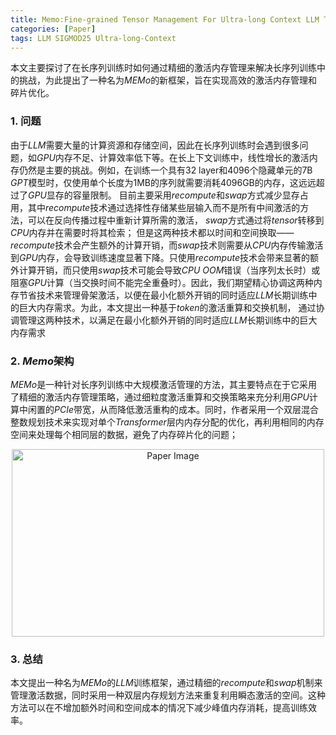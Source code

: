 ```yaml
---
title: Memo:Fine-grained Tensor Management For Ultra-long Context LLM Training
categories: [Paper]
tags: LLM SIGMOD25 Ultra-long-Context
---
```

本文主要探讨了在长序列训练时如何通过精细的激活内存管理来解决长序列训练中的挑战，为此提出了一种名为*MEMo*的新框架，旨在实现高效的激活内存管理和碎片优化。
### 1. 问题

由于*LLM*需要大量的计算资源和存储空间，因此在长序列训练时会遇到很多问题，如*GPU*内存不足、计算效率低下等。在长上下文训练中，线性增长的激活内存仍然是主要的挑战。例如，在训练一个具有32 layer和4096个隐藏单元的7B *GPT*模型时，仅使用单个长度为1MB的序列就需要消耗4096GB的内存，这远远超过了*GPU*显存的容量限制。
目前主要采用*recompute*和*swap*方式减少显存占用，其中*recompute*技术通过选择性存储某些层输入而不是所有中间激活的方法，可以在反向传播过程中重新计算所需的激活， *swap*方式通过将*tensor*转移到*CPU*内存并在需要时将其检索；
但是这两种技术都以时间和空间换取——*recompute*技术会产生额外的计算开销，而*swap*技术则需要从*CPU*内存传输激活到*GPU*内存，会导致训练速度显著下降。只使用*recompute*技术会带来显著的额外计算开销，而只使用*swap*技术可能会导致*CPU* *OOM*错误（当序列太长时）或阻塞*GPU*计算（当交换时间不能完全重叠时）。因此，我们期望精心协调这两种内存节省技术来管理骨架激活，以便在最小化额外开销的同时适应*LLM*长期训练中的巨大内存需求。为此，本文提出一种基于*token*的激活重算和交换机制， 通过协调管理这两种技术，以满足在最小化额外开销的同时适应*LLM*长期训练中的巨大内存需求

### 2. *Memo*架构
*MEMo*是一种针对长序列训练中大规模激活管理的方法，其主要特点在于它采用了精细的激活内存管理策略，通过细粒度激活重算和交换策略来充分利用*GPU*计算中闲置的*PCIe*带宽，从而降低激活重构的成本。同时，作者采用一个双层混合整数规划技术来实现对单个*Transformer*层内内存分配的优化，再利用相同的内存空间来处理每个相同层的数据，避免了内存碎片化的问题；
<p align="center">
  <img src="https://github.com/RuixiangMa/lancer.github.io/blob/main/_posts/Paper/image-13.png?raw=true" alt="Paper Image" width="500" height="300">
</p>

### 3. 总结
本文提出一种名为*MEMo*的*LLM*训练框架，通过精细的*recompute*和*swap*机制来管理激活数据，同时采用一种双层内存规划方法来重复利用瞬态激活的空间。这种方法可以在不增加额外时间和空间成本的情况下减少峰值内存消耗，提高训练效率。